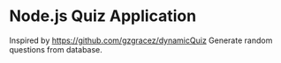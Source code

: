 # Node.js Quiz Application
Inspired by https://github.com/gzgracez/dynamicQuiz
Generate random questions from database.
